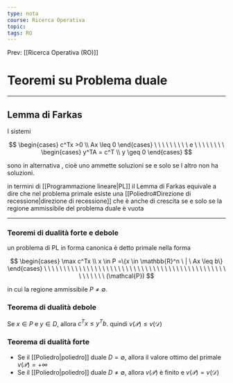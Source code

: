 ```yaml
---
type: nota
course: Ricerca Operativa
topic: 
tags: RO
---
```


Prev: [[Ricerca Operativa (RO)]]

# Teoremi su Problema duale
---
## Lemma di Farkas

I sistemi

$$
\begin{cases}
c^Tx >0 \\
Ax \leq 0
\end{cases} \ \ \ \ \ \ \ \ \ e \ \ \ \ \ \ \ \
\begin{cases}
y^TA = c^T \\
y \geq 0
\end{cases}
$$

sono in alternativa , cioè uno ammette soluzioni se e solo se l altro non ha soluzioni.

in termini di [[Programmazione lineare|PL]] il Lemma di Farkas equivale a dire che nel problema primale esiste una [[Poliedro#Direzione di recessione|direzione di  recessione]] che è anche di crescita se e solo se la regione ammissibile del problema duale è vuota

---

### Teoremi di dualità forte e debole

un problema di PL in forma canonica è detto primale nella forma

$$
\begin{cases}
\max c^Tx \\
x \in P =\{x \in \mathbb{R}^n \ | \ Ax \leq b\}
\end{cases}
\ \ \ \ \ \ \ \ \ \ \ \ \ \ \ \ \ \ \ \ \ \ \ \ \ \ \ \ \ \ \ \ \ \ \ \ \ \ \ \ \ \ \ \ \ \ \ \ \ \ \ \ \ \
(\mathcal{P})
$$

in cui la regione ammissibile $P \not= \emptyset$.

### Teorema di dualità debole

Se $x\in P$ e $y\in D$, allora $c^Tx \leq y^Tb$. quindi $v(\mathcal{P}) \leq v(\mathcal{D})$

### Teorema di dualità forte

- Se il [[Poliedro|poliedro]] duale $D = \emptyset$, allora il valore ottimo del primale $v(\mathcal{P}) = +\infty$
- Se il [[Poliedro|poliedro]] duale $D \not= \emptyset$, allora $v(\mathcal{P})$  è finito e $v(\mathcal{P}) = v(\mathcal{D})$
